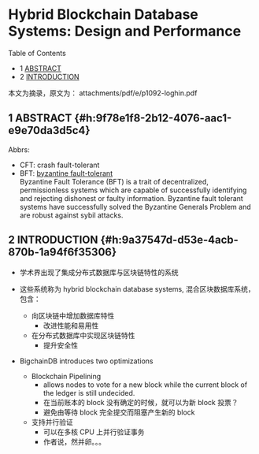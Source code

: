 # Hybrid Blockchain Database Systems: Design and Performance


<div class="ox-hugo-toc toc has-section-numbers">

<div class="heading">Table of Contents</div>

- <span class="section-num">1</span> [ABSTRACT](#h:9f78e1f8-2b12-4076-aac1-e9e70da3d5c4)
- <span class="section-num">2</span> [INTRODUCTION](#h:9a37547d-d53e-4acb-870b-1a94f6f35306)

</div>
<!--endtoc-->


本文为摘录，原文为： attachments/pdf/e/p1092-loghin.pdf



## <span class="section-num">1</span> ABSTRACT {#h:9f78e1f8-2b12-4076-aac1-e9e70da3d5c4}

Abbrs:

-   CFT: crash fault-tolerant
-   BFT: [byzantine fault-tolerant](https://river.com/learn/terms/b/byzantine-fault-tolerance-bft/) <br />
    Byzantine Fault Tolerance (BFT) is a trait of decentralized, permissionless
    systems which are capable of successfully identifying and rejecting
    dishonest or faulty information. Byzantine fault tolerant systems have
    successfully solved the Byzantine Generals Problem and are robust against
    sybil attacks.


## <span class="section-num">2</span> INTRODUCTION {#h:9a37547d-d53e-4acb-870b-1a94f6f35306}

-   学术界出现了集成分布式数据库与区块链特性的系统
-   这些系统称为 hybrid blockchain database systems, 混合区块数据库系统，包含：
    -   向区块链中增加数据库特性
        -   改进性能和易用性
    -   在分布式数据库中实现区块链特性
        -   提升安全性

-   BigchainDB introduces two optimizations
    -   Blockchain Pipelining
        -   allows nodes to vote for a new block while the current block of the ledger is still undecided.
        -   在当前账本的 block 没有确定的时候，就可以为新 block 投票？
        -   避免由等待 block 完全提交而阻塞产生新的 block
    -   支持并行验证
        -   可以在多核 CPU 上并行验证事务
        -   作者说，然并卵。。。

